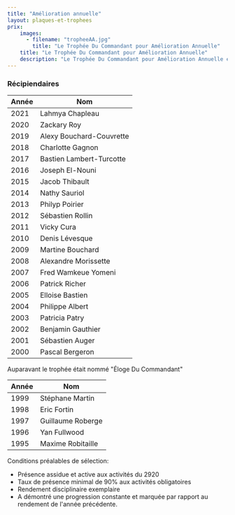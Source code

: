 ```yaml
---
title: "Amélioration annuelle"
layout: plaques-et-trophees
prix: 
    images:
      - filename: "tropheeAA.jpg"
        title: "Le Trophée Du Commandant pour Amélioration Annuelle"
    title: "Le Trophée Du Commandant pour Amélioration Annuelle"
    description: "Le Trophée Du Commandant pour Amélioration Annuelle est remis par le commandant à un cadet ayant démontré une progression constante et remarquable tout au long de l'année."
---
```



### Récipiendaires

| Année | Nom |
| --- | --- |
| 2021 | Lahmya Chapleau |
| 2020 | Zackary Roy |
| 2019 | Alexy Bouchard-Couvrette |
| 2018 | Charlotte Gagnon |
| 2017 | Bastien Lambert-Turcotte |
| 2016 | Joseph El-Nouni |
| 2015 | Jacob Thibault |
| 2014 | Nathy Sauriol |
| 2013 | Philyp Poirier |
| 2012 | Sébastien Rollin |
| 2011 | Vicky Cura |
| 2010 | Denis Lévesque |
| 2009 | Martine Bouchard |
| 2008 | Alexandre Morissette |
| 2007 | Fred Wamkeue Yomeni |
| 2006 | Patrick Richer |
| 2005 | Elloise Bastien |
| 2004 | Philippe Albert |
| 2003 | Patricia Patry |
| 2002 | Benjamin Gauthier |
| 2001 | Sébastien Auger |
| 2000 | Pascal Bergeron |


Auparavant le trophée était nommé "Éloge Du Commandant" 

| Année | Nom |
| --- | --- |
| 1999 | Stéphane Martin |
| 1998 | Eric Fortin |
| 1997 | Guillaume Roberge |
| 1996 | Yan Fullwood |
| 1995 | Maxime Robitaille |

Conditions préalables de sélection: 

- Présence assidue et active aux activités du 2920  
- Taux de présence minimal de 90% aux activités obligatoires  
- Rendement disciplinaire exemplaire  
- A démontré une progression constante et marquée par rapport au rendement de l'année précédente.